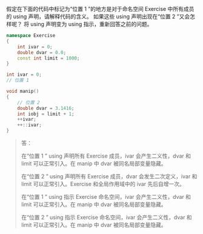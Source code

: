 假定在下面的代码中标记为“位置 1 ”的地方是对于命名空间 Exercise 中所有成员的 using 声明，请解释代码的含义。
如果这些 using 声明出现在“位置 2 ”又会怎样呢？
将 using 声明变为 using 指示，重新回答之前的问题。

```cpp
namespace Exercise
{
    int ivar = 0;
    double dvar = 0.0;
    const int limit = 1000;
}

int ivar = 0;
// 位置 1

void manip()
{
    // 位置 2
    double dvar = 3.1416;
    int iobj = limit + 1;
    ++ivar;
    ++::ivar;
}
```

> 答：
>
> 在“位置 1 ” using 声明所有 Exercise 成员，ivar 会产生二义性，dvar 和 limit 可以正常引入。在 manip 中 dvar 被同名局部变量隐藏。
>
> 在“位置 2 ” using 声明所有 Exercise 成员，dvar 会发生二次定义，ivar 和 limit 可以正常引入。Exercise 和全局作用域中的 ivar 先后自增一次。
>
> 在“位置 1 ” using 指示 Exercise 命名空间，ivar 会产生二义性，dvar 和 limit 可以正常引入。在 manip 中 dvar 被同名局部变量隐藏。
>
> 在“位置 2 ” using 指示 Exercise 命名空间，ivar 会产生二义性，dvar 和 limit 可以正常引入。在 manip 中 dvar 被同名局部变量隐藏。
